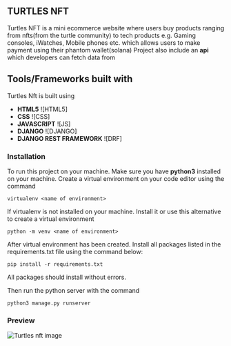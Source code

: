 ## TURTLES NFT

Turtles NFT is a mini ecommerce website where users buy products ranging from nfts(from the turtle community) to tech products e.g. Gaming consoles, iWatches, Mobile phones etc. which allows users to make payment using their phantom wallet(solana)
Project also include an **api** which developers can fetch data from

## Tools/Frameworks built with

Turtles Nft is built using

- **HTML5**
![HTML5]
- **CSS**
![CSS]
- **JAVASCRIPT**
![JS]
- **DJANGO**
![DJANGO]
- **DJANGO REST FRAMEWORK**
![DRF]

### Installation

To run this project on your machine. Make sure you have **python3** installed on your machine.
Create a virtual environment on your code editor using the command

`virtualenv <name of environment>`

If virtualenv is not installed on your machine. Install it or use this alternative to create a virtual environment

`python -m venv <name of environment>`

After virtual environment has been created. Install all packages listed in the requirements.txt file using the command below:

`pip install -r requirements.txt`

All packages should install without errors.

Then run the python server with the command

`python3 manage.py runserver`

### Preview

![Turtles nft image](https://github.com/S13G/Turtle-NFT/blob/main/assets/Screenshot%20from%202022-10-11%2009-33-15.png)
